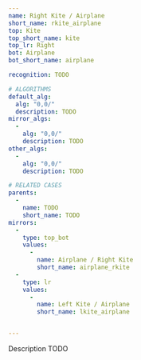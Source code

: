```yaml
---
name: Right Kite / Airplane
short_name: rkite_airplane
top: Kite
top_short_name: kite
top_lr: Right
bot: Airplane
bot_short_name: airplane

recognition: TODO

# ALGORITHMS
default_alg:
  alg: "0,0/"
  description: TODO
mirror_algs:
  -
    alg: "0,0/"
    description: TODO
other_algs:
  -
    alg: "0,0/"
    description: TODO

# RELATED CASES
parents:
  -
    name: TODO
    short_name: TODO
mirrors:
  -
    type: top_bot
    values: 
      -
        name: Airplane / Right Kite
        short_name: airplane_rkite
  -
    type: lr
    values: 
      -
        name: Left Kite / Airplane
        short_name: lkite_airplane


---
```


Description TODO


